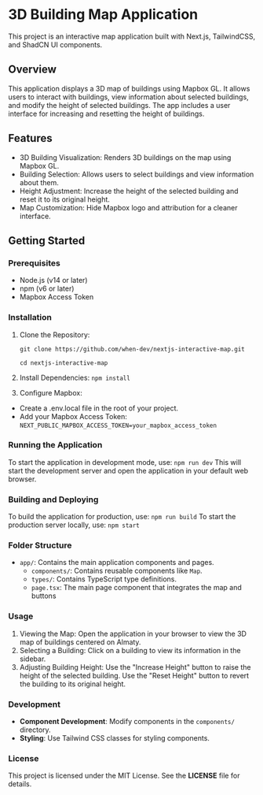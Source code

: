 # 3D Building Map Application

This project is an interactive map application built with Next.js, TailwindCSS, and ShadCN UI components.

## Overview

This application displays a 3D map of buildings using Mapbox GL. It allows users to interact with 
buildings, view information about selected buildings, and modify the height of selected buildings. 
The app includes a user interface for increasing and resetting the height of buildings.

## Features

- 3D Building Visualization: Renders 3D buildings on the map using Mapbox GL.
- Building Selection: Allows users to select buildings and view information about them.
- Height Adjustment: Increase the height of the selected building and reset it to its original height.
- Map Customization: Hide Mapbox logo and attribution for a cleaner interface.

## Getting Started
### Prerequisites

* Node.js (v14 or later)
* npm (v6 or later)
* Mapbox Access Token

### Installation
1. Clone the Repository: 

    `git clone https://github.com/when-dev/nextjs-interactive-map.git`

    `cd nextjs-interactive-map`

2. Install Dependencies:
    `npm install`

3. Configure Mapbox:
- Create a .env.local file in the root of your project.
- Add your Mapbox Access Token:
    `NEXT_PUBLIC_MAPBOX_ACCESS_TOKEN=your_mapbox_access_token`

### Running the Application
To start the application in development mode, use:
`npm run dev`
This will start the development server and open the application in your default web browser.

### Building and Deploying
To build the application for production, use:
    `npm run build`
To start the production server locally, use:
    `npm start`

### Folder Structure
- `app/`: Contains the main application components and pages.
    - `components/`: Contains reusable components like `Map`.
    - `types/`: Contains TypeScript type definitions.
    - `page.tsx`: The main page component that integrates the map and buttons

### Usage 
1. Viewing the Map: Open the application in your browser to view the 3D map of buildings 
centered on Almaty.
2. Selecting a Building: Click on a building to view its information in the sidebar.
3. Adjusting Building Height: Use the "Increase Height" button to raise the height of the selected 
building. Use the "Reset Height" button to revert the building to its original height.

### Development 
- **Component Development**: Modify components in the `components/` directory.
- **Styling**: Use Tailwind CSS classes for styling components.

### License
This project is licensed under the MIT License. See the **LICENSE** file for details.